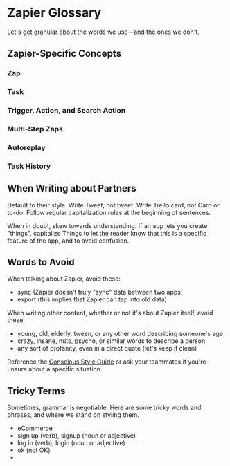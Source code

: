 # Zapier Glossary

Let's get granular about the words we use—and the ones we don't.

## Zapier-Specific Concepts

### Zap

### Task

### Trigger, Action, and Search Action

### Multi-Step Zaps

### Autoreplay

### Task History

## When Writing about Partners

Default to their style. Write Tweet, not tweet. Write Trello card, not Card or to-do. Follow regular capitalization rules at the beginning of sentences.

When in doubt, skew towards understanding. If an app lets you create "things", capitalize Things to let the reader know that this is a specific feature of the app, and to avoid confusion.

## Words to Avoid

When talking about Zapier, avoid these:

- sync (Zapier doesn't truly "sync" data between two apps)
- export (this implies that Zapier can tap into old data)

When writing other content, whether or not it's about Zapier itself, avoid these:

- young, old, elderly, tween, or any other word describing someone's age
- crazy, insane, nuts, psycho, or similar words to describe a person
- any sort of profanity, even in a direct quote (let's keep it clean)

Reference the [Conscious Style Guide](http://consciousstyleguide.com/) or ask your teammates if you're unsure about a specific situation.

## Tricky Terms

Sometimes, grammar is negotiable. Here are some tricky words and phrases, and where we stand on styling them.

- eCommerce
- sign up (verb), signup (noun or adjective)
- log in (verb), login (noun or adjective)
- ok (not OK)
- 